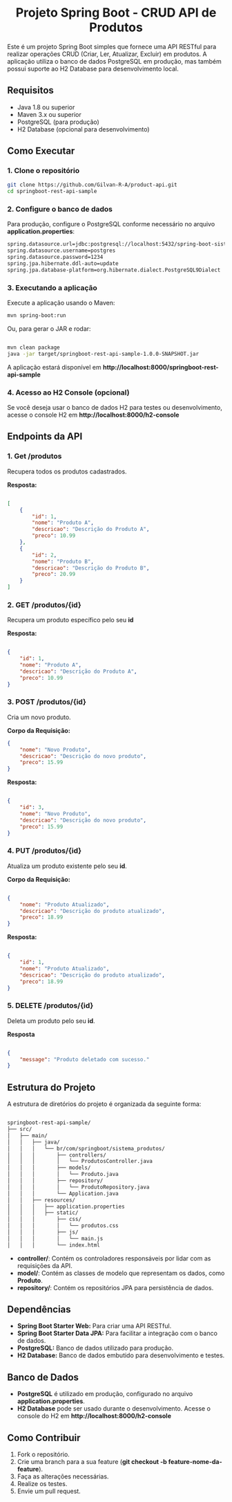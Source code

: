<h1 align="center">
   Projeto Spring Boot - CRUD API de Produtos
</h1>   

Este é um projeto Spring Boot simples que fornece uma API RESTful para realizar operações CRUD (Criar, Ler, Atualizar, Excluir) em produtos. A aplicação utiliza o banco de dados PostgreSQL em produção, mas também possui suporte ao H2 Database para desenvolvimento local.   

## Requisitos   

- Java 1.8 ou superior
- Maven 3.x ou superior   
- PostgreSQL (para produção)   
- H2 Database (opcional para desenvolvimento)   

## Como Executar   

### 1. Clone o repositório   

```bash   
git clone https://github.com/Gilvan-R-A/product-api.git  
cd springboot-rest-api-sample   
```  

### 2. Configure o banco de dados   

Para produção, configure o PostgreSQL conforme necessário no arquivo **application.properties**:  

```bash   
spring.datasource.url=jdbc:postgresql://localhost:5432/spring-boot-sistema-produtos
spring.datasource.username=postgres
spring.datasource.password=1234
spring.jpa.hibernate.ddl-auto=update
spring.jpa.database-platform=org.hibernate.dialect.PostgreSQL9Dialect   
```   

### 3. Executando a aplicação   

Execute a aplicação usando o Maven:   

```bash   
mvn spring-boot:run   
```  

Ou, para gerar o JAR e rodar:   

```bash   

mvn clean package   
java -jar target/springboot-rest-api-sample-1.0.0-SNAPSHOT.jar   

```  

A aplicação estará disponível em **http://localhost:8000/springboot-rest-api-sample**   


### 4. Acesso ao H2 Console (opcional)   

Se você deseja usar o banco de dados H2 para testes ou desenvolvimento, acesse o console H2 em **http://localhost:8000/h2-console**   


## Endpoints da API   

### 1. Get /produtos   

Recupera todos os produtos cadastrados.   

**Resposta:**   

```json   

[
    {
        "id": 1,
        "nome": "Produto A",
        "descricao": "Descrição do Produto A",
        "preco": 10.99
    },
    {
        "id": 2,
        "nome": "Produto B",
        "descricao": "Descrição do Produto B",
        "preco": 20.99
    }
]   

```   

### 2. GET /produtos/{id}   

Recupera um produto específico pelo seu **id**   

**Resposta:**  

```json   

{
    "id": 1,
    "nome": "Produto A",
    "descricao": "Descrição do Produto A",
    "preco": 10.99
}   

```  

### 3. POST /produtos/{id}   

Cria um novo produto.   

**Corpo da Requisição:**   

```json
{
    "nome": "Novo Produto",
    "descricao": "Descrição do novo produto",
    "preco": 15.99
}

```   

**Resposta:**   

```json   

{
    "id": 3,
    "nome": "Novo Produto",
    "descricao": "Descrição do novo produto",
    "preco": 15.99
}   

```  

### 4. PUT /produtos/{id}   

Atualiza um produto existente pelo seu **id**.   

**Corpo da Requisição:**   

```json   

{
    "nome": "Produto Atualizado",
    "descricao": "Descrição do produto atualizado",
    "preco": 18.99
}   

```  

**Resposta:**   

```json   

{
    "id": 1,
    "nome": "Produto Atualizado",
    "descricao": "Descrição do produto atualizado",
    "preco": 18.99
}   

```   

### 5. DELETE /produtos/{id}   

Deleta um produto pelo seu **id**.   

**Resposta**   

```json   

{
    "message": "Produto deletado com sucesso."
}   

```   

 ## Estrutura do Projeto   

 A estrutura de diretórios do projeto é organizada da seguinte forma:   


```bash   

springboot-rest-api-sample/
├── src/
│   ├── main/
│   │   ├── java/
│   │   │   └── br/com/springboot/sistema_produtos/
│   │   │       ├── controllers/
│   │   │       │   └── ProdutosController.java
│   │   │       ├── models/
│   │   │       │   └── Produto.java
│   │   │       ├── repository/
│   │   │       │   └── ProdutoRepository.java
│   │   │       └── Application.java
│   │   ├── resources/
│   │   │   ├── application.properties
│   │   │   ├── static/
│   │   │       ├── css/
│   │   │       │   └── produtos.css
│   │   │       ├── js/
│   │   │       │   └── main.js
│   │   │       └── index.html   

```   

 - **controller/**: Contém os controladores responsáveis por lidar com as requisições da API.   
 - **model/**: Contém as classes de modelo que representam os dados, como **Produto**.   
 - **repository/**: Contém os repositórios JPA para persistência de dados.   

 ## Dependências   

 - **Spring Boot Starter Web:** Para criar uma API RESTful.   
 - **Spring Boot Starter Data JPA:** Para facilitar a integração com o banco de dados.   
 - **PostgreSQL:** Banco de dados utilizado para produção.   
 - **H2 Database:** Banco de dados embutido para desenvolvimento e testes.   

 ## Banco de Dados   

 - **PostgreSQL** é utilizado em produção, configurado no arquivo **application.properties**.   
 - **H2 Database** pode ser usado durante o desenvolvimento. Acesse o console do H2 em **http://localhost:8000/h2-console**   

 ## Como Contribuir   

 1. Fork o repositório.   
 2. Crie uma branch para a sua feature (**git checkout -b feature-nome-da-feature**).   
 3. Faça as alterações necessárias.   
 4. Realize os testes.   
 5. Envie um pull request.
